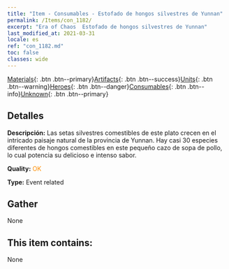 ```yaml
---
title: "Item - Consumables - Estofado de hongos silvestres de Yunnan"
permalink: /Items/con_1182/
excerpt: "Era of Chaos  Estofado de hongos silvestres de Yunnan"
last_modified_at: 2021-03-31
locale: es
ref: "con_1182.md"
toc: false
classes: wide
---
```

 [Materials](/es/Items/){: .btn .btn--primary}[Artifacts](/es/Items/Artifacts/){: .btn .btn--success}[Units](/es/Items/Units/){: .btn .btn--warning}[Heroes](/es/Items/Heroes/){: .btn .btn--danger}[Consumables](/es/Items/Consumables/){: .btn .btn--info}[Unknown](/es/Items/Unknown/){: .btn .btn--primary}

## Detalles
 **Descripción:** Las setas silvestres comestibles de este plato crecen en el intricado paisaje natural de la provincia de Yunnan. Hay casi 30 especies diferentes de hongos comestibles en este pequeño cazo de sopa de pollo, lo cual potencia su delicioso e intenso sabor.

 **Quality:** <span style="color: #FF8C00">OK</span>

 **Type:** Event related

## Gather

  None

## This item contains:

  None

